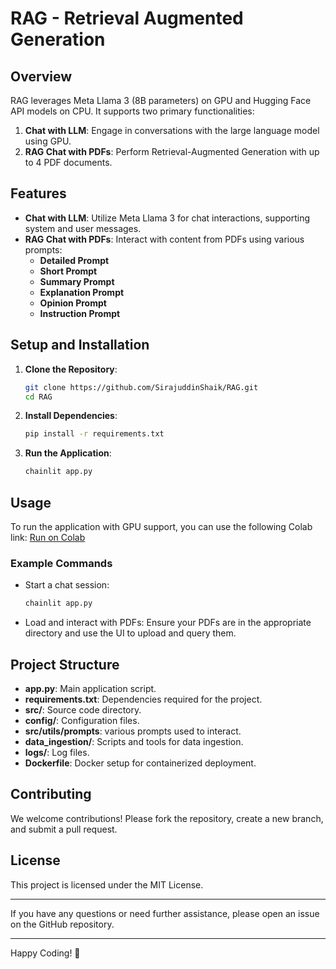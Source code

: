 # RAG - Retrieval Augmented Generation

## Overview

RAG leverages Meta Llama 3 (8B parameters) on GPU and Hugging Face API models on CPU. It supports two primary functionalities:

1. **Chat with LLM**: Engage in conversations with the large language model using GPU.
2. **RAG Chat with PDFs**: Perform Retrieval-Augmented Generation with up to 4 PDF documents.

## Features

- **Chat with LLM**: Utilize Meta Llama 3 for chat interactions, supporting system and user messages.
- **RAG Chat with PDFs**: Interact with content from PDFs using various prompts:
  - **Detailed Prompt**
  - **Short Prompt**
  - **Summary Prompt**
  - **Explanation Prompt**
  - **Opinion Prompt**
  - **Instruction Prompt**

## Setup and Installation

1. **Clone the Repository**:

   ```bash
   git clone https://github.com/SirajuddinShaik/RAG.git
   cd RAG
   ```

2. **Install Dependencies**:

   ```bash
   pip install -r requirements.txt
   ```

3. **Run the Application**:
   ```bash
   chainlit app.py
   ```

## Usage

To run the application with GPU support, you can use the following Colab link:
[Run on Colab](https://colab.research.google.com/drive/1Xgxrw3msyJZrwqJWuEipINv4k7yN2sTE?usp=sharing)

### Example Commands

- Start a chat session:

  ```bash
  chainlit app.py
  ```

- Load and interact with PDFs:
  Ensure your PDFs are in the appropriate directory and use the UI to upload and query them.

## Project Structure

- **app.py**: Main application script.
- **requirements.txt**: Dependencies required for the project.
- **src/**: Source code directory.
- **config/**: Configuration files.
- **src/utils/prompts**: various prompts used to interact.
- **data_ingestion/**: Scripts and tools for data ingestion.
- **logs/**: Log files.
- **Dockerfile**: Docker setup for containerized deployment.

## Contributing

We welcome contributions! Please fork the repository, create a new branch, and submit a pull request.

## License

This project is licensed under the MIT License.

---

If you have any questions or need further assistance, please open an issue on the GitHub repository.

---

Happy Coding! 🚀
